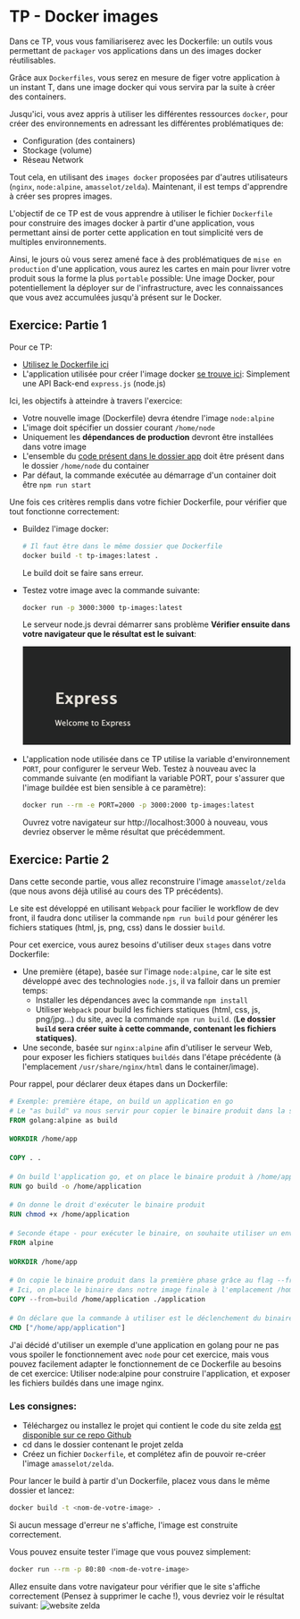 # TP - Docker images

Dans ce TP, vous vous familiariserez avec les Dockerfile: un outils vous permettant de `packager` vos applications dans un des images docker réutilisables.

Grâce aux `Dockerfiles`, vous serez en mesure de figer votre application à un instant T, dans une image docker qui vous servira par la suite à créer des containers.

Jusqu'ici, vous avez appris à utiliser les différentes ressources `docker`, pour créer des environnements en adressant les différentes problématiques de:
- Configuration (des containers)
- Stockage (volume)
- Réseau Network

Tout cela, en utilisant des `images docker` proposées par d'autres utilisateurs (`nginx`, `node:alpine`, `amasselot/zelda`). Maintenant, il est temps d'apprendre à créer ses propres images.

L'objectif de ce TP est de vous apprendre à utiliser le fichier `Dockerfile` pour construire des images docker à partir d'une application, vous permettant ainsi de porter cette application en tout simplicité vers de multiples environnements.

Ainsi, le jours où vous serez amené face à des problématiques de `mise en production` d'une application, vous aurez les cartes en main pour livrer votre produit sous la forme la plus `portable` possible: Une image Docker, pour potentiellement la déployer sur de l'infrastructure, avec les connaissances que vous avez accumulées jusqu'à présent sur le Docker.

## Exercice: Partie 1

Pour ce TP:
- [Utilisez le Dockerfile ici](./Dockerfile)
- L'application utilisée pour créer l'image docker [se trouve ici](./app): Simplement une API Back-end `express.js` (node.js)

Ici, les objectifs à atteindre à travers l'exercice:
- Votre nouvelle image (Dockerfile) devra étendre l'image `node:alpine`
- L'image doit spécifier un dossier courant `/home/node`
- Uniquement les **dépendances de production** devront être installées dans votre image
- L'ensemble du [code présent dans le dossier app](./app) doit être présent dans le dossier `/home/node` du container
- Par défaut, la commande exécutée au démarrage d'un container doit être `npm run start`

Une fois ces critères remplis dans votre fichier Dockerfile, pour vérifier que tout fonctionne correctement:
- Buildez l'image docker:
  ```bash
  # Il faut être dans le même dossier que Dockerfile
  docker build -t tp-images:latest .
  ```
  Le build doit se faire sans erreur.
- Testez votre image avec la commande suivante:
  ```bash
  docker run -p 3000:3000 tp-images:latest
  ```
  Le serveur node.js devrai démarrer sans problème **Vérifier ensuite dans votre navigateur que le résultat est le suivant**:

  ![express website](./assets/express.png)
- L'application node utilisée dans ce TP utilise la variable d'environnement `PORT`, pour configurer le serveur Web. Testez à nouveau avec la commande suivante (en modifiant la variable PORT, pour s'assurer que l'image buildée est bien sensible à ce paramètre):
  ```bash
  docker run --rm -e PORT=2000 -p 3000:2000 tp-images:latest
  ```
  Ouvrez votre navigateur sur http://localhost:3000 à nouveau, vous devriez observer le même résultat que précédemment.

## Exercice: Partie 2

Dans cette seconde partie, vous allez reconstruire l'image `amasselot/zelda` (que nous avons déjà utilisé au cours des TP précédents).

Le site est développé en utilisant `Webpack` pour facilier le workflow de dev front, il faudra donc utiliser la commande `npm run build` pour générer les fichiers statiques (html, js, png, css) dans le dossier `build`.

Pour cet exercice, vous aurez besoins d'utiliser deux `stages` dans votre Dockerfile:
- Une première (étape), basée sur l'image `node:alpine`, car le site est développé avec des technologies `node.js`, il va falloir dans un premier temps:
  - Installer les dépendances avec la commande `npm install`
  - Utiliser `Webpack` pour build les fichiers statiques (html, css, js, png/jpg...) du site, avec la commande `npm run build`. (**Le dossier `build` sera créer suite à cette commande, contenant les fichiers statiques)**.
- Une seconde, basée sur `nginx:alpine` afin d'utiliser le serveur Web, pour exposer les fichiers statiques `buildés` dans l'étape précédente (à l'emplacement `/usr/share/nginx/html` dans le container/image).

Pour rappel, pour déclarer deux étapes dans un Dockerfile:
```Dockerfile
# Exemple: première étape, on build un application en go
# Le "as build" va nous servir pour copier le binaire produit dans la seconde étape
FROM golang:alpine as build

WORKDIR /home/app

COPY . .

# On build l'application go, et on place le binaire produit à /home/application, pour le réutiliser plus tard dans la seconde étape
RUN go build -o /home/application 

# On donne le droit d'exécuter le binaire produit
RUN chmod +x /home/application

# Seconde étape - pour exécuter le binaire, on souhaite utiliser un environnement alpine léger
FROM alpine

WORKDIR /home/app

# On copie le binaire produit dans la première phase grâce au flag --from
# Ici, on place le binaire dans notre image finale à l'emplacement /home/app/application
COPY --from=build /home/application ./application

# On déclare que la commande à utiliser est le déclenchement du binaire produit, à présent copier à l'emplacement /home/app/application
CMD ["/home/app/application"]
```

J'ai décidé d'utiliser un exemple d'une application en golang pour ne pas vous spoiler le fonctionnement avec `node` pour cet exercice, mais vous pouvez facilement adapter le fonctionnement de ce Dockerfile au besoins de cet exercice: Utiliser node:alpine pour construire l'application, et exposer les fichiers buildés dans une image nginx.

### Les consignes:

- Téléchargez ou installez le projet qui contient le code du site zelda [est disponible sur ce repo Github](https://github.com/AmFlint/hetic-w2-p2019-05)
- cd dans le dossier contenant le projet zelda
- Créez un fichier `Dockerfile`, et complétez afin de pouvoir re-créer l'image `amasselot/zelda`.

Pour lancer le build à partir d'un Dockerfile, placez vous dans le même dossier et lancez:
```bash
docker build -t <nom-de-votre-image> .
```
Si aucun message d'erreur ne s'affiche, l'image est construite correctement.

Vous pouvez ensuite tester l'image que vous pouvez simplement:
```bash
docker run --rm -p 80:80 <nom-de-votre-image>
```
Allez ensuite dans votre navigateur pour vérifier que le site s'affiche correctement (Pensez à supprimer le cache !), vous devriez voir le résultat suivant:
![website zelda](./assets/website.png)
